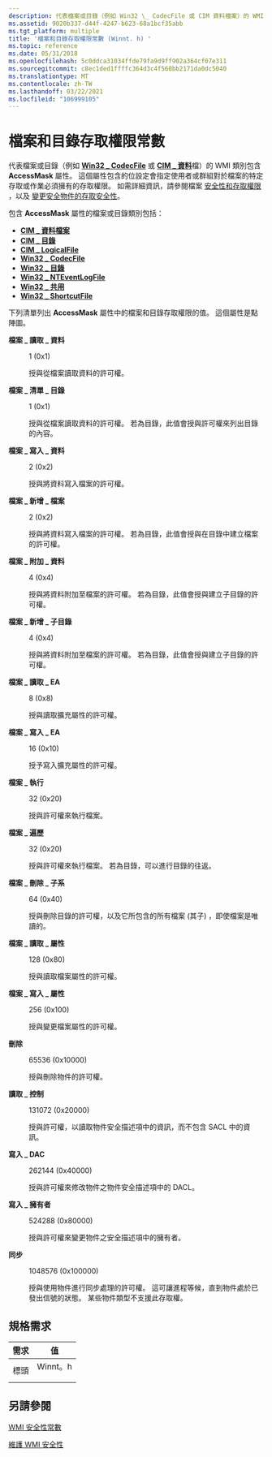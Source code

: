 ```yaml
---
description: 代表檔案或目錄（例如 Win32 \_ CodecFile 或 CIM 資料檔案）的 WMI 類別 \_ 包含 AccessMask 屬性。
ms.assetid: 9020b337-d44f-4247-b623-68a1bcf35abb
ms.tgt_platform: multiple
title: '檔案和目錄存取權限常數 (Winnt. h) '
ms.topic: reference
ms.date: 05/31/2018
ms.openlocfilehash: 5c0ddca31034ffde79fa9d9ff902a364cf07e311
ms.sourcegitcommit: c8ec1ded1ffffc364d3c4f560bb2171da0dc5040
ms.translationtype: MT
ms.contentlocale: zh-TW
ms.lasthandoff: 03/22/2021
ms.locfileid: "106999105"
---
```

# <a name="file-and-directory-access-rights-constants"></a>檔案和目錄存取權限常數

代表檔案或目錄（例如 [**Win32 \_ CodecFile**](/windows/desktop/CIMWin32Prov/win32-codecfile) 或 [**CIM \_ 資料**](/windows/desktop/CIMWin32Prov/cim-datafile)檔）的 WMI 類別包含 **AccessMask** 屬性。 這個屬性包含的位設定會指定使用者或群組對於檔案的特定存取或作業必須擁有的存取權限。 如需詳細資訊，請參閱檔案 [安全性和存取權限](/windows/desktop/FileIO/file-security-and-access-rights) ，以及 [變更安全物件的存取安全性](changing-access-security-on-securable-objects.md)。

包含 **AccessMask** 屬性的檔案或目錄類別包括：

-   [**CIM \_ 資料檔案**](/windows/desktop/CIMWin32Prov/cim-datafile)
-   [**CIM \_ 目錄**](/windows/desktop/CIMWin32Prov/cim-directory)
-   [**CIM \_ LogicalFile**](/windows/desktop/CIMWin32Prov/cim-logicalfile)
-   [**Win32 \_ CodecFile**](/windows/desktop/CIMWin32Prov/win32-codecfile)
-   [**Win32 \_ 目錄**](/windows/desktop/CIMWin32Prov/win32-directory)
-   [**Win32 \_ NTEventLogFile**](/previous-versions/windows/desktop/legacy/aa394225(v=vs.85))
-   [**Win32 \_ 共用**](/windows/desktop/CIMWin32Prov/win32-share)
-   [**Win32 \_ ShortcutFile**](/windows/desktop/CIMWin32Prov/win32-shortcutfile)

下列清單列出 **AccessMask** 屬性中的檔案和目錄存取權限的值。 這個屬性是點陣圖。

<dl> <dt>

<span id="FILE_READ_DATA"></span><span id="file_read_data"></span>**檔案 \_ 讀取 \_ 資料**
</dt> <dd> <dl> <dt>

1 (0x1) 
</dt> <dt>



授與從檔案讀取資料的許可權。


</dt> </dl> </dd> <dt>

<span id="FILE_LIST_DIRECTORY"></span><span id="file_list_directory"></span>**檔案 \_ 清單 \_ 目錄**
</dt> <dd> <dl> <dt>

1 (0x1) 
</dt> <dt>



授與從檔案讀取資料的許可權。 若為目錄，此值會授與許可權來列出目錄的內容。


</dt> </dl> </dd> <dt>

<span id="FILE_WRITE_DATA"></span><span id="file_write_data"></span>**檔案 \_ 寫入 \_ 資料**
</dt> <dd> <dl> <dt>

2 (0x2) 
</dt> <dt>



授與將資料寫入檔案的許可權。


</dt> </dl> </dd> <dt>

<span id="FILE_ADD_FILE"></span><span id="file_add_file"></span>**檔案 \_ 新增 \_ 檔案**
</dt> <dd> <dl> <dt>

2 (0x2) 
</dt> <dt>



授與將資料寫入檔案的許可權。 若為目錄，此值會授與在目錄中建立檔案的許可權。


</dt> </dl> </dd> <dt>

<span id="FILE_APPEND_DATA"></span><span id="file_append_data"></span>**檔案 \_ 附加 \_ 資料**
</dt> <dd> <dl> <dt>

4 (0x4) 
</dt> <dt>



授與將資料附加至檔案的許可權。 若為目錄，此值會授與建立子目錄的許可權。


</dt> </dl> </dd> <dt>

<span id="FILE_ADD_SUBDIRECTORY"></span><span id="file_add_subdirectory"></span>**檔案 \_ 新增 \_ 子目錄**
</dt> <dd> <dl> <dt>

4 (0x4) 
</dt> <dt>



授與將資料附加至檔案的許可權。 若為目錄，此值會授與建立子目錄的許可權。


</dt> </dl> </dd> <dt>

<span id="FILE_READ_EA"></span><span id="file_read_ea"></span>**檔案 \_ 讀取 \_ EA**
</dt> <dd> <dl> <dt>

8 (0x8) 
</dt> <dt>



授與讀取擴充屬性的許可權。


</dt> </dl> </dd> <dt>

<span id="FILE_WRITE_EA"></span><span id="file_write_ea"></span>**檔案 \_ 寫入 \_ EA**
</dt> <dd> <dl> <dt>

16 (0x10) 
</dt> <dt>



授予寫入擴充屬性的許可權。


</dt> </dl> </dd> <dt>

<span id="FILE_EXECUTE"></span><span id="file_execute"></span>**檔案 \_ 執行**
</dt> <dd> <dl> <dt>

32 (0x20) 
</dt> <dt>



授與許可權來執行檔案。


</dt> </dl> </dd> <dt>

<span id="FILE_TRAVERSE"></span><span id="file_traverse"></span>**檔案 \_ 遍歷**
</dt> <dd> <dl> <dt>

32 (0x20) 
</dt> <dt>



授與許可權來執行檔案。 若為目錄，可以進行目錄的往返。


</dt> </dl> </dd> <dt>

<span id="FILE_DELETE_CHILD"></span><span id="file_delete_child"></span>**檔案 \_ 刪除 \_ 子系**
</dt> <dd> <dl> <dt>

64 (0x40) 
</dt> <dt>



授與刪除目錄的許可權，以及它所包含的所有檔案 (其子) ，即使檔案是唯讀的。


</dt> </dl> </dd> <dt>

<span id="FILE_READ_ATTRIBUTES"></span><span id="file_read_attributes"></span>**檔案 \_ 讀取 \_ 屬性**
</dt> <dd> <dl> <dt>

128 (0x80) 
</dt> <dt>



授與讀取檔案屬性的許可權。


</dt> </dl> </dd> <dt>

<span id="FILE_WRITE_ATTRIBUTES"></span><span id="file_write_attributes"></span>**檔案 \_ 寫入 \_ 屬性**
</dt> <dd> <dl> <dt>

256 (0x100)
</dt> <dt>



授與變更檔案屬性的許可權。


</dt> </dl> </dd> <dt>

<span id="DELETE"></span><span id="delete"></span>**刪除**
</dt> <dd> <dl> <dt>

65536 (0x10000) 
</dt> <dt>



授與刪除物件的許可權。


</dt> </dl> </dd> <dt>

<span id="READ_CONTROL"></span><span id="read_control"></span>**讀取 \_ 控制**
</dt> <dd> <dl> <dt>

131072 (0x20000) 
</dt> <dt>



授與許可權，以讀取物件安全描述項中的資訊，而不包含 SACL 中的資訊。


</dt> </dl> </dd> <dt>

<span id="WRITE_DAC"></span><span id="write_dac"></span>**寫入 \_ DAC**
</dt> <dd> <dl> <dt>

262144 (0x40000) 
</dt> <dt>



授與許可權來修改物件之物件安全描述項中的 DACL。


</dt> </dl> </dd> <dt>

<span id="WRITE_OWNER"></span><span id="write_owner"></span>**寫入 \_ 擁有者**
</dt> <dd> <dl> <dt>

524288 (0x80000) 
</dt> <dt>



授與許可權來變更物件之安全描述項中的擁有者。


</dt> </dl> </dd> <dt>

<span id="SYNCHRONIZE"></span><span id="synchronize"></span>**同步**
</dt> <dd> <dl> <dt>

1048576 (0x100000) 
</dt> <dt>



授與使用物件進行同步處理的許可權。 這可讓進程等候，直到物件處於已發出信號的狀態。 某些物件類型不支援此存取權。


</dt> </dl> </dd> </dl>

## <a name="requirements"></a>規格需求



| 需求 | 值 |
|-------------------|------------------------------------------------------------------------------------|
| 標頭<br/> | <dl> <dt>Winnt。h</dt> </dl> |



## <a name="see-also"></a>另請參閱

<dl> <dt>

[WMI 安全性常數](wmi-security-constants.md)
</dt> <dt>

[維護 WMI 安全性](maintaining-wmi-security.md)
</dt> </dl>

 

